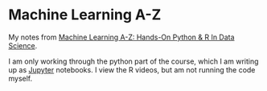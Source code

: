 # Machine Learning A-Z

My notes from [Machine Learning A-Z: Hands-On Python & R In Data Science](https://www.udemy.com/machinelearning/).

I am only working through the python part of the course, which I am writing up as [Jupyter](https://jupyter.org) notebooks. I view the R videos, but am not running the code myself.
